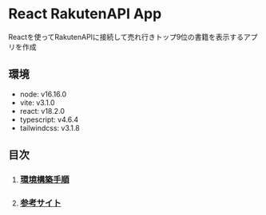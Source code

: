 # React RakutenAPI App
Reactを使ってRakutenAPIに接続して売れ行きトップ9位の書籍を表示するアプリを作成
## 環境
- node: v16.16.0
- vite: v3.1.0
- react: v18.2.0
- typescript: v4.6.4
- tailwindcss: v3.1.8
## 目次
1. ### [環境構築手順](SETTING.md)
2. ### [参考サイト](REFERENCE.md)
